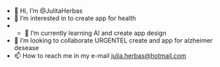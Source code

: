 - 👋 Hi, I’m @JulitaHerbas
- 👀 I’m interested in to create app for health
- - 🌱 I’m currently learning AI and create app design
- 💞️ I’m looking to collaborate URGENTEL create and app for alzheimer desease 
- 📫 How to reach me in my e-mail julia.herbas@hotmail.com

<!---
JulitaHerbas/JulitaHerbas is a ✨ special ✨ repository because its `README.md` (this file) appears on your GitHub profile.
You can click the Preview link to take a look at your changes.
--->
